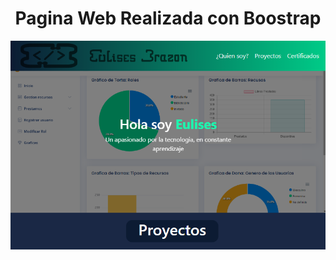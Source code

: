 <h1 align="center"> Pagina Web Realizada con Boostrap</h1>

<a href="https://eulisesbrazon.com" target="blank" >
  <img align="center" src="https://github.com/EulisesBrazon/EulisesBrazon/blob/main/assets/Portafolio_2.png" alt="Portafolio"/>
</a>
